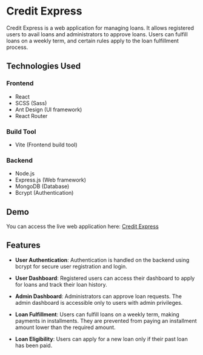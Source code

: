 # Credit Express

Credit Express is a web application for managing loans. It allows registered users to avail loans and administrators to approve loans. Users can fulfill loans on a weekly term, and certain rules apply to the loan fulfillment process.

## Technologies Used

### Frontend
- React
- SCSS (Sass)
- Ant Design (UI framework)
- React Router

### Build Tool
- Vite (Frontend build tool)

### Backend
- Node.js
- Express.js (Web framework)
- MongoDB (Database)
- Bcrypt (Authentication)

## Demo

You can access the live web application here: [Credit Express](https://creditexpress.pages.dev/)

## Features

- **User Authentication**: Authentication is handled on the backend using bcrypt for secure user registration and login.

- **User Dashboard**: Registered users can access their dashboard to apply for loans and track their loan history.

- **Admin Dashboard**: Administrators can approve loan requests. The admin dashboard is accessible only to users with admin privileges.

- **Loan Fulfillment**: Users can fulfill loans on a weekly term, making payments in installments. They are prevented from paying an installment amount lower than the required amount.

- **Loan Eligibility**: Users can apply for a new loan only if their past loan has been paid.




